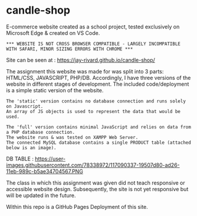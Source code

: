 # candle-shop

E-commerce website created as a school project, tested exclusively on Microsoft Edge & created on VS Code.

	*** WEBSITE IS NOT CROSS BROWSER COMPATIBLE - LARGELY INCOMPATIBLE WITH SAFARI, MINOR SIZING ERRORS WITH CHROME ***
	
Site can be seen at : https://jay-rivard.github.io/candle-shop/

The assignment this website was made for was split into 3 parts: HTML/CSS, JAVASCRIPT, PHP/DB. 
Accordingly, I have three versions of the website in different stages of development.
The included code/deployment is a simple static version of the website.

	The 'static' version contains no database connection and runs solely on Javascript.
	An array of JS objects is used to represent the data that would be used. 
	
	The 'full' version contains minimal JavaScript and relies on data from a PHP database connection.
	The website runs & was tested on XAMPP Web Server.
	The connected MySQL database contains a single PRODUCT table (attached below is an image).
		
DB TABLE : https://user-images.githubusercontent.com/78338972/117090337-19507d80-ad26-11eb-989c-b5ae34704567.PNG 
	
The class in which this assignment was given did not teach responsive or accessible website design. Subsequently, the site is not yet responsive but will be updated in the future.

Within this repo is a GitHub Pages Deployment of this site.
	
